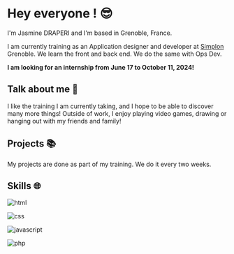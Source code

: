 # **Hey everyone !** 😎

I'm Jasmine DRAPERI and I'm based in Grenoble, France.

I am currently training as an Application designer and developer at [Simplon](https://auvergnerhonealpes.simplon.co/grenoble.html) Grenoble. We learn the front and back end. We do the same with Ops Dev.

**I am looking for an internship from June 17 to October 11, 2024!**

## Talk about me 🌺
I like the training I am currently taking, and I hope to be able to discover many more things! Outside of work, I enjoy playing video games, drawing or hanging out with my friends and family!

## Projects 📚

My projects are done as part of my training. We do it every two weeks.


## Skills 🌐

![html](https://img.shields.io/badge/HTML5-E34F26?style=for-the-badge&logo=html5&logoColor=white)

![css](https://img.shields.io/badge/CSS3-1572B6?style=for-the-badge&logo=css3&logoColor=white)

![javascript](https://img.shields.io/badge/JavaScript-F7DF1E?style=for-the-badge&logo=javascript&logoColor=black)

![php](https://img.shields.io/badge/PHP-777BB4?style=for-the-badge&logo=php&logoColor=white)
